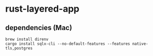 # rust-layered-app

## dependencies (Mac)

```
brew install direnv
cargo install sqlx-cli --no-default-features --features native-tls,postgres
```
